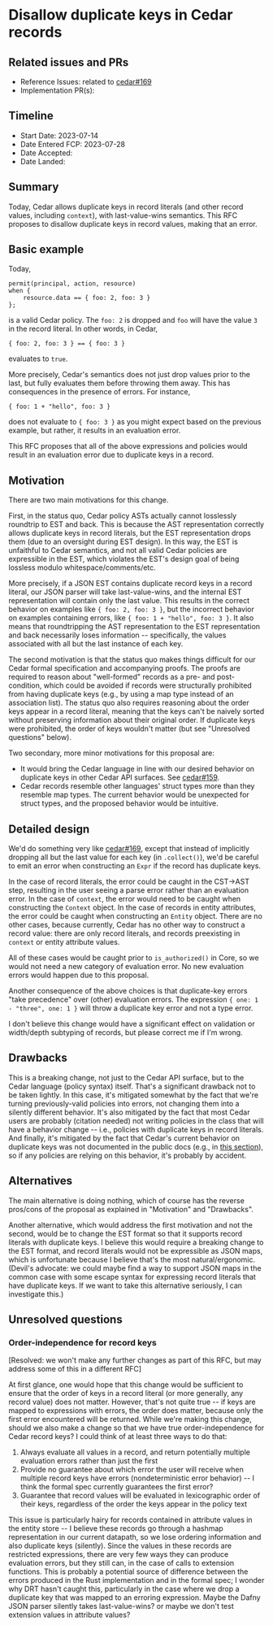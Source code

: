 # Disallow duplicate keys in Cedar records

## Related issues and PRs

- Reference Issues: related to [cedar#169](https://github.com/cedar-policy/cedar/pull/169)
- Implementation PR(s):

## Timeline

- Start Date: 2023-07-14
- Date Entered FCP: 2023-07-28
- Date Accepted:
- Date Landed:

## Summary

Today, Cedar allows duplicate keys in record literals (and other record values, including `context`), with last-value-wins semantics.
This RFC proposes to disallow duplicate keys in record values, making that an error.

## Basic example

Today,
```
permit(principal, action, resource)
when {
    resource.data == { foo: 2, foo: 3 }
};
```
is a valid Cedar policy. The `foo: 2` is dropped and `foo` will have the value `3` in the record literal.
In other words, in Cedar,
```
{ foo: 2, foo: 3 } == { foo: 3 }
```
evaluates to `true`.

More precisely, Cedar's semantics does not just drop values prior to the last, but fully evaluates them before throwing them away. This has consequences in the presence of errors. For instance,
```
{ foo: 1 + "hello", foo: 3 }
```
does not evaluate to `{ foo: 3 }` as you might expect based on the previous example, but rather, it results in an evaluation error.

This RFC proposes that all of the above expressions and policies would result in an evaluation error due to duplicate keys in a record.

## Motivation

There are two main motivations for this change.

First, in the status quo, Cedar policy ASTs actually cannot losslessly roundtrip to EST and back.
This is because the AST representation correctly allows duplicate keys in record literals, but the EST representation drops them (due to an oversight during EST design). In this way, the EST is unfaithful to Cedar semantics, and not all valid Cedar policies are expressible in the EST, which violates the EST's design goal of being lossless modulo whitespace/comments/etc.

More precisely, if a JSON EST contains duplicate record keys in a record literal, our JSON parser will take last-value-wins, and the internal EST representation will contain only the last value.
This results in the correct behavior on examples like `{ foo: 2, foo: 3 }`, but the incorrect behavior on examples containing errors, like `{ foo: 1 + "hello", foo: 3 }`.
It also means that roundtripping the AST representation to the EST representation and back necessarily loses information -- specifically, the values associated with all but the last instance of each key.

The second motivation is that the status quo makes things difficult for our Cedar formal specification and accompanying proofs.
The proofs are required to reason about "well-formed" records as a pre- and post-condition, which could be avoided if records were structurally prohibited from having duplicate keys (e.g., by using a map type instead of an association list).
The status quo also requires reasoning about the order keys appear in a record literal, meaning that the keys can't be naively sorted without preserving information about their original order.
If duplicate keys were prohibited, the order of keys wouldn't matter (but see "Unresolved questions" below).

Two secondary, more minor motivations for this proposal are:
- It would bring the Cedar language in line with our desired behavior on duplicate keys in other Cedar API surfaces. See [cedar#159](https://github.com/cedar-policy/cedar/issues/159).
- Cedar records resemble other languages' struct types more than they resemble map types. The current behavior would be unexpected for struct types, and the proposed behavior would be intuitive.

## Detailed design

We'd do something very like [cedar#169](https://github.com/cedar-policy/cedar/pull/169), except that instead of implicitly dropping all but the last value for each key (in `.collect()`), we'd be careful to emit an error when constructing an `Expr` if the record has duplicate keys.

In the case of record literals, the error could be caught in the CST->AST step, resulting in the user seeing a parse error rather than an evaluation error.
In the case of `context`, the error would need to be caught when constructing the `Context` object.
In the case of records in entity attributes, the error could be caught when constructing an `Entity` object.
There are no other cases, because currently, Cedar has no other way to construct a record value:
there are only record literals, and records preexisting in `context` or entity attribute values.

All of these cases would be caught prior to `is_authorized()` in Core, so we would not need a new category of evaluation error. No new evaluation errors would happen due to this proposal.

Another consequence of the above choices is that duplicate-key errors "take precedence" over (other) evaluation errors. The expression `{ one: 1 - "three", one: 1 }` will throw a duplicate key error and not a type error.

I don't believe this change would have a significant effect on validation or width/depth subtyping of records, but please correct me if I'm wrong.

## Drawbacks

This is a breaking change, not just to the Cedar API surface, but to the Cedar language (policy syntax) itself.
That's a significant drawback not to be taken lightly.
In this case, it's mitigated somewhat by the fact that we're turning previously-valid policies into errors, not changing them into a silently different behavior.
It's also mitigated by the fact that most Cedar users are probably (citation needed) not writing policies in the class that will have a behavior change -- i.e., policies with duplicate keys in record literals.
And finally, it's mitigated by the fact that Cedar's current behavior on duplicate keys was not documented in the public docs (e.g., in [this section](https://docs.cedarpolicy.com/syntax-datatypes.html#record)), so if any policies are relying on this behavior, it's probably by accident.

## Alternatives

The main alternative is doing nothing, which of course has the reverse pros/cons of the proposal as explained in "Motivation" and "Drawbacks".

Another alternative, which would address the first motivation and not the second, would be to change the EST format so that it supports record literals with duplicate keys.
I believe this would require a breaking change to the EST format, and record literals would not be expressible as JSON maps, which is unfortunate because I believe that's the most natural/ergonomic.
(Devil's advocate: we could maybe find a way to support JSON maps in the common case with some escape syntax for expressing record literals that have duplicate keys. If we want to take this alternative seriously, I can investigate this.)

## Unresolved questions

### Order-independence for record keys

[Resolved: we won't make any further changes as part of this RFC, but may address some of this in a different RFC]

At first glance, one would hope that this change would be sufficient to ensure that the order of keys in a record literal (or more generally, any record value) does not matter.
However, that's not quite true -- if keys are mapped to expressions with errors, the order does matter, because only the first error encountered will be returned.
While we're making this change, should we also make a change so that we have true order-independence for Cedar record keys?
I could think of at least three ways to do that:
1. Always evaluate all values in a record, and return potentially multiple evaluation errors rather than just the first
2. Provide no guarantee about which error the user will receive when multiple record keys have errors (nondeterministic error behavior) -- I think the formal spec currently guarantees the first error?
3. Guarantee that record values will be evaluated in lexicographic order of their keys, regardless of the order the keys appear in the policy text

This issue is particularly hairy for records contained in attribute values in the entity store -- I believe these records go through a hashmap representation in our current datapath, so we lose ordering information and also duplicate keys (silently). Since the values in these records are restricted expressions, there are very few ways they can produce evaluation errors, but they still can, in the case of calls to extension functions. This is probably a potential source of difference between the errors produced in the Rust implementation and in the formal spec; I wonder why DRT hasn't caught this, particularly in the case where we drop a duplicate key that was mapped to an erroring expression. Maybe the Dafny JSON parser silently takes last-value-wins? or maybe we don't test extension values in attribute values?
